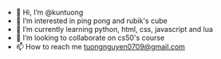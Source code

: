 - 👋 Hi, I’m @kuntuong
- 👀 I’m interested in ping pong and rubik's cube
- 🌱 I’m currently learning python, html, css, javascript and lua
- 💞️ I’m looking to collaborate on cs50's course
- 📫 How to reach me tuongnguyen0709@gmail.com

<!---
kuntuong/kuntuong is a ✨ special ✨ repository because its `README.md` (this file) appears on your GitHub profile.
You can click the Preview link to take a look at your changes.
--->
